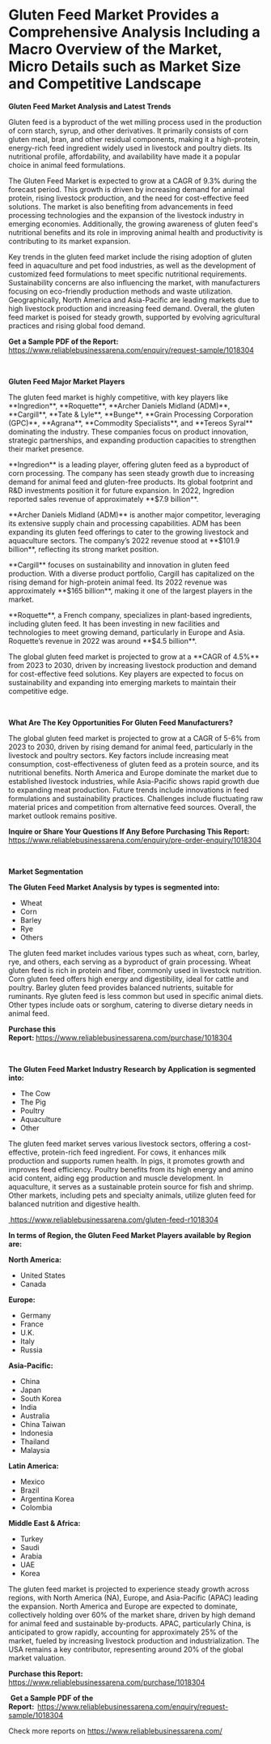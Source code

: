 <p><h1>Gluten Feed Market Provides a Comprehensive Analysis Including a Macro Overview of the Market, Micro Details such as Market Size and Competitive Landscape</h1></p><p><strong>Gluten Feed Market Analysis and Latest Trends</strong></p>
<p><p>Gluten feed is a byproduct of the wet milling process used in the production of corn starch, syrup, and other derivatives. It primarily consists of corn gluten meal, bran, and other residual components, making it a high-protein, energy-rich feed ingredient widely used in livestock and poultry diets. Its nutritional profile, affordability, and availability have made it a popular choice in animal feed formulations.</p><p>The Gluten Feed Market is expected to grow at a CAGR of 9.3% during the forecast period. This growth is driven by increasing demand for animal protein, rising livestock production, and the need for cost-effective feed solutions. The market is also benefiting from advancements in feed processing technologies and the expansion of the livestock industry in emerging economies. Additionally, the growing awareness of gluten feed's nutritional benefits and its role in improving animal health and productivity is contributing to its market expansion.</p><p>Key trends in the gluten feed market include the rising adoption of gluten feed in aquaculture and pet food industries, as well as the development of customized feed formulations to meet specific nutritional requirements. Sustainability concerns are also influencing the market, with manufacturers focusing on eco-friendly production methods and waste utilization. Geographically, North America and Asia-Pacific are leading markets due to high livestock production and increasing feed demand. Overall, the gluten feed market is poised for steady growth, supported by evolving agricultural practices and rising global food demand.</p></p>
<p><strong>Get a Sample PDF of the Report:&nbsp;</strong> <a href="https://www.reliablebusinessarena.com/enquiry/request-sample/1018304?utm_campaign=1891&utm_medium=2&utm_source=Github&utm_content=ia&utm_term=21012025&utm_id=gluten-feed">https://www.reliablebusinessarena.com/enquiry/request-sample/1018304</a></p>
<p>&nbsp;</p>
<p><strong>Gluten Feed Major Market Players</strong></p>
<p><p>The gluten feed market is highly competitive, with key players like **Ingredion**, **Roquette**, **Archer Daniels Midland (ADM)**, **Cargill**, **Tate & Lyle**, **Bunge**, **Grain Processing Corporation (GPC)**, **Agrana**, **Commodity Specialists**, and **Tereos Syral** dominating the industry. These companies focus on product innovation, strategic partnerships, and expanding production capacities to strengthen their market presence.</p><p>**Ingredion** is a leading player, offering gluten feed as a byproduct of corn processing. The company has seen steady growth due to increasing demand for animal feed and gluten-free products. Its global footprint and R&D investments position it for future expansion. In 2022, Ingredion reported sales revenue of approximately **$7.9 billion**.</p><p>**Archer Daniels Midland (ADM)** is another major competitor, leveraging its extensive supply chain and processing capabilities. ADM has been expanding its gluten feed offerings to cater to the growing livestock and aquaculture sectors. The company’s 2022 revenue stood at **$101.9 billion**, reflecting its strong market position.</p><p>**Cargill** focuses on sustainability and innovation in gluten feed production. With a diverse product portfolio, Cargill has capitalized on the rising demand for high-protein animal feed. Its 2022 revenue was approximately **$165 billion**, making it one of the largest players in the market.</p><p>**Roquette**, a French company, specializes in plant-based ingredients, including gluten feed. It has been investing in new facilities and technologies to meet growing demand, particularly in Europe and Asia. Roquette’s revenue in 2022 was around **$4.5 billion**.</p><p>The global gluten feed market is projected to grow at a **CAGR of 4.5%** from 2023 to 2030, driven by increasing livestock production and demand for cost-effective feed solutions. Key players are expected to focus on sustainability and expanding into emerging markets to maintain their competitive edge.</p></p>
<p>&nbsp;</p>
<p><strong>What Are The Key Opportunities For Gluten Feed Manufacturers?</strong></p>
<p><p>The global gluten feed market is projected to grow at a CAGR of 5-6% from 2023 to 2030, driven by rising demand for animal feed, particularly in the livestock and poultry sectors. Key factors include increasing meat consumption, cost-effectiveness of gluten feed as a protein source, and its nutritional benefits. North America and Europe dominate the market due to established livestock industries, while Asia-Pacific shows rapid growth due to expanding meat production. Future trends include innovations in feed formulations and sustainability practices. Challenges include fluctuating raw material prices and competition from alternative feed sources. Overall, the market outlook remains positive.</p></p>
<p><strong>Inquire or Share Your Questions If Any Before Purchasing This Report:</strong> <a href="https://www.reliablebusinessarena.com/enquiry/pre-order-enquiry/1018304?utm_campaign=1891&utm_medium=2&utm_source=Github&utm_content=ia&utm_term=21012025&utm_id=gluten-feed">https://www.reliablebusinessarena.com/enquiry/pre-order-enquiry/1018304</a></p>
<p>&nbsp;</p>
<p><strong>Market Segmentation</strong></p>
<p><strong>The Gluten Feed Market Analysis by types is segmented into:</strong></p>
<p><ul><li>Wheat</li><li>Corn</li><li>Barley</li><li>Rye</li><li>Others</li></ul></p>
<p><p>The gluten feed market includes various types such as wheat, corn, barley, rye, and others, each serving as a byproduct of grain processing. Wheat gluten feed is rich in protein and fiber, commonly used in livestock nutrition. Corn gluten feed offers high energy and digestibility, ideal for cattle and poultry. Barley gluten feed provides balanced nutrients, suitable for ruminants. Rye gluten feed is less common but used in specific animal diets. Other types include oats or sorghum, catering to diverse dietary needs in animal feed.</p></p>
<p><strong>Purchase this Report:&nbsp;</strong><a href="https://www.reliablebusinessarena.com/purchase/1018304?utm_campaign=1891&utm_medium=2&utm_source=Github&utm_content=ia&utm_term=21012025&utm_id=gluten-feed">https://www.reliablebusinessarena.com/purchase/1018304</a></p>
<p>&nbsp;</p>
<p><strong>The Gluten Feed Market Industry Research by Application is segmented into:</strong></p>
<p><ul><li>The Cow</li><li>The Pig</li><li>Poultry</li><li>Aquaculture</li><li>Other</li></ul></p>
<p><p>The gluten feed market serves various livestock sectors, offering a cost-effective, protein-rich feed ingredient. For cows, it enhances milk production and supports rumen health. In pigs, it promotes growth and improves feed efficiency. Poultry benefits from its high energy and amino acid content, aiding egg production and muscle development. In aquaculture, it serves as a sustainable protein source for fish and shrimp. Other markets, including pets and specialty animals, utilize gluten feed for balanced nutrition and digestive health.</p></p>
<p><a href="https://www.reliablebusinessarena.com/gluten-feed-r1018304?utm_campaign=1891&utm_medium=2&utm_source=Github&utm_content=ia&utm_term=21012025&utm_id=gluten-feed">&nbsp;https://www.reliablebusinessarena.com/gluten-feed-r1018304</a></p>
<p><strong>In terms of Region, the Gluten Feed Market Players available by Region are:</strong></p>
<p>
    <p> <strong> North America: </strong>
        <ul>
            <li>United States</li>
            <li>Canada</li>
        </ul>
        </p> 
    <p> <strong> Europe: </strong>
        <ul>
            <li>Germany</li>
            <li>France</li>
            <li>U.K.</li>
            <li>Italy</li>
            <li>Russia</li>
        </ul>
        </p> 
    <p> <strong> Asia-Pacific: </strong>
        <ul>
            <li>China</li>
            <li>Japan</li>
            <li>South Korea</li>
            <li>India</li>
            <li>Australia</li>
            <li>China Taiwan</li>
            <li>Indonesia</li>
            <li>Thailand</li>
            <li>Malaysia</li>
        </ul>
        </p> 
    <p> <strong> Latin America: </strong>
        <ul>
            <li>Mexico</li>
            <li>Brazil</li>
            <li>Argentina Korea</li>
            <li>Colombia</li>
        </ul>
        </p> 
    <p> <strong> Middle East & Africa: </strong>
        <ul>
            <li>Turkey</li>
            <li>Saudi</li>
            <li>Arabia</li>
            <li>UAE</li>
            <li>Korea</li>
        </ul>
    </p>
    </p>
<p><p>The gluten feed market is projected to experience steady growth across regions, with North America (NA), Europe, and Asia-Pacific (APAC) leading the expansion. North America and Europe are expected to dominate, collectively holding over 60% of the market share, driven by high demand for animal feed and sustainable by-products. APAC, particularly China, is anticipated to grow rapidly, accounting for approximately 25% of the market, fueled by increasing livestock production and industrialization. The USA remains a key contributor, representing around 20% of the global market valuation.</p></p>
<p><strong>Purchase this Report: </strong><a href="https://www.reliablebusinessarena.com/purchase/1018304?utm_campaign=1891&utm_medium=2&utm_source=Github&utm_content=ia&utm_term=21012025&utm_id=gluten-feed">https://www.reliablebusinessarena.com/purchase/1018304</a></p>
<p>&nbsp;<strong>Get a Sample PDF of the Report:&nbsp;&nbsp;</strong><a href="https://www.reliablebusinessarena.com/enquiry/request-sample/1018304?utm_campaign=1891&utm_medium=2&utm_source=Github&utm_content=ia&utm_term=21012025&utm_id=gluten-feed">https://www.reliablebusinessarena.com/enquiry/request-sample/1018304</a></p>
<p><strong></strong></p>
<p>Check more reports on <a href="https://www.reliablebusinessarena.com/?utm_campaign=1891&utm_medium=2&utm_source=Github&utm_content=ia&utm_term=21012025&utm_id=gluten-feed">https://www.reliablebusinessarena.com/</a></p>